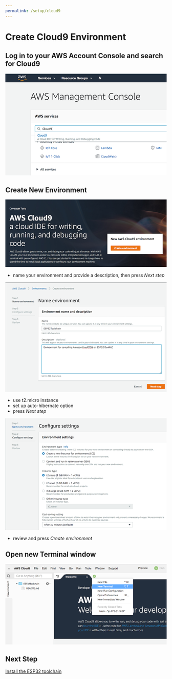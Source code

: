 ```yaml
---
permalink: /setup/cloud9
---
```

# Create Cloud9 Environment

## Log in to your AWS Account Console and search for Cloud9

![Start](../assets/images/c9-search.png)

## Create New Environment

![Start](../assets/images/c9-create-env.png)

- name your environment and provide a description, then press *Next step*

![Start](../assets/images/c9-env-name.png)

- use t2.micro instance
- set up auto-hibernate option
- press *Next step*

![Start](../assets/images/c9-env-settings.png)

- review and press *Create environment*

## Open new Terminal window

![Start](../assets/images/c9-new-terminal.png)

## Next Step

[Install the ESP32 toolchain](./toolchainsetup.html)